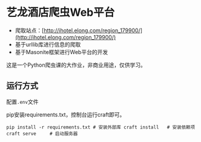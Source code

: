 # 艺龙酒店爬虫Web平台
- 爬取站点：[http://ihotel.elong.com/region_179900/](http://ihotel.elong.com/region_179900/)
- 基于urllib库进行信息的爬取
- 基于Masonite框架进行Web平台的开发

这是一个Python爬虫课的大作业，非商业用途，仅供学习。

## 运行方式
配置`.env`文件

pip安装requirements.txt，控制台运行craft即可。

`
pip install -r requirements.txt # 安装外部库
craft install   # 安装依赖项
craft serve     # 启动服务器
`
